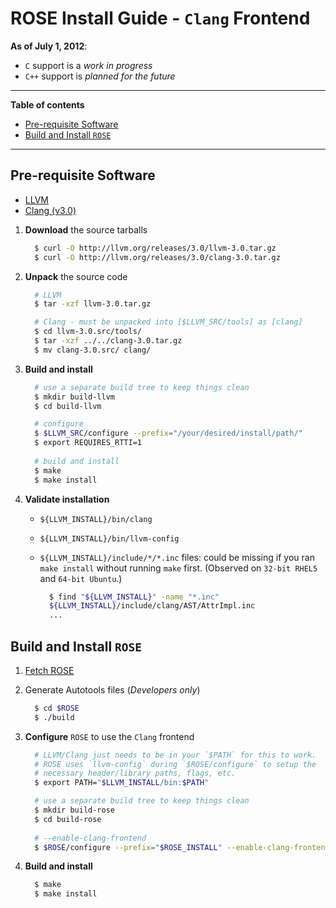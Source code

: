 ROSE Install Guide - `Clang` Frontend
=====================================

**As of July 1, 2012**:
* `C` support is a *work in progress*
* `C++` support is *planned for the future*

---

**Table of contents**
* [Pre-requisite Software](#pre-requisite-software)
* [Build and Install `ROSE`](#build-and-install-rose)

---

## Pre-requisite Software
* [LLVM](http://llvm.org/releases/download.html#3.0)
* [Clang (v3.0)](http://llvm.org/releases/3.0/clang-3.0.tar.gz)

1. **Download** the source tarballs

   ``` bash
     $ curl -O http://llvm.org/releases/3.0/llvm-3.0.tar.gz
     $ curl -O http://llvm.org/releases/3.0/clang-3.0.tar.gz
   ```

2. **Unpack** the source code

   ``` bash
     # LLVM
     $ tar -xzf llvm-3.0.tar.gz

     # Clang - must be unpacked into [$LLVM_SRC/tools] as [clang]
     $ cd llvm-3.0.src/tools/
     $ tar -xzf ../../clang-3.0.tar.gz
     $ mv clang-3.0.src/ clang/
   ```

3. **Build and install**

   ``` bash
     # use a separate build tree to keep things clean
     $ mkdir build-llvm
     $ cd build-llvm

     # configure
     $ $LLVM_SRC/configure --prefix="/your/desired/install/path/"
     $ export REQUIRES_RTTI=1
  
     # build and install
     $ make
     $ make install
   ```
   
4. **Validate installation**

   * `${LLVM_INSTALL}/bin/clang`
   * `${LLVM_INSTALL}/bin/llvm-config`
   * `${LLVM_INSTALL}/include/*/*.inc` files: could be missing if you ran `make install` without running `make` first.
     (Observed on `32-bit RHEL5` and `64-bit Ubuntu`.)

     ```bash
       $ find "${LLVM_INSTALL}" -name "*.inc"
       ${LLVM_INSTALL}/include/clang/AST/AttrImpl.inc
       ...
     ```

## Build and Install `ROSE`

1. [Fetch ROSE](https://github.com/rose-compiler/rose-docs/tree/master/collaborators#2-fetching-rose)

2. Generate Autotools files (*Developers only*)

   ```bash
     $ cd $ROSE
     $ ./build
   ```

3. **Configure** `ROSE` to use the `Clang` frontend

   ``` bash
     # LLVM/Clang just needs to be in your `$PATH` for this to work.
     # ROSE uses `llvm-config` during `$ROSE/configure` to setup the
     # necessary header/library paths, flags, etc.
     $ export PATH="$LLVM_INSTALL/bin:$PATH"
   
     # use a separate build tree to keep things clean
     $ mkdir build-rose
     $ cd build-rose
  
     # --enable-clang-frontend
     $ $ROSE/configure --prefix="$ROSE_INSTALL" --enable-clang-frontend
   ```

2. **Build and install**

   ``` bash
     $ make
     $ make install
   ```
